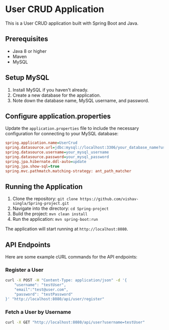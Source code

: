 # User CRUD Application

This is a User CRUD application built with Spring Boot and Java.

## Prerequisites

- Java 8 or higher
- Maven
- MySQL

## Setup MySQL

1. Install MySQL if you haven't already.
2. Create a new database for the application.
3. Note down the database name, MySQL username, and password.

## Configure application.properties

Update the `application.properties` file to include the necessary configuration for connecting to your MySQL database:

```ini
spring.application.name=UserCrud
spring.datasource.url=jdbc:mysql://localhost:3306/your_database_name?useSSL=false&serverTimezone=UTC
spring.datasource.username=your_mysql_username
spring.datasource.password=your_mysql_password
spring.jpa.hibernate.ddl-auto=update
spring.jpa.show-sql=true
spring.mvc.pathmatch.matching-strategy: ant_path_matcher
```

## Running the Application

1. Clone the repository: `git clone https://github.com/vishav-singla/Spring-project.git`
2. Navigate into the directory: `cd Spring-project`
3. Build the project: `mvn clean install`
4. Run the application: `mvn spring-boot:run`

The application will start running at `http://localhost:8080`.

## API Endpoints

Here are some example cURL commands for the API endpoints:

### Register a User

```bash
curl -X POST -H "Content-Type: application/json" -d '{
    "username": "testUser",
    "email":"test@user.com",
    "password": "testPassword"
}' "http://localhost:8080/api/user/register"
```

### Fetch a User by Username

```bash
curl -X GET "http://localhost:8080/api/user?username=testUser"
```